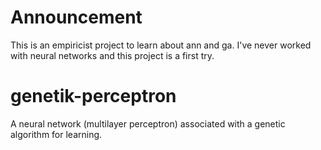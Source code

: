 Announcement
============

This is an empiricist project to learn about ann and ga. I've never worked with neural networks and this project is a first try.

genetik-perceptron
==================

A neural network (multilayer perceptron) associated with a genetic algorithm for learning.
